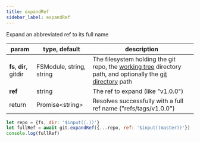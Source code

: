 ```yaml
---
title: expandRef
sidebar_label: expandRef
---
```


Expand an abbreviated ref to its full name

| param                   | type, default            | description                                                                                                                                         |
| ----------------------- | ------------------------ | --------------------------------------------------------------------------------------------------------------------------------------------------- |
| **fs**, **dir**, gitdir | FSModule, string, string | The filesystem holding the git repo, the [working tree](dir-vs-gitdir.md) directory path, and optionally the [git directory](dir-vs-gitdir.md) path |
| **ref**                 | string                   | The ref to expand (like "v1.0.0")                                                                                                                   |
| return                  | Promise\<string\>        | Resolves successfully with a full ref name ("refs/tags/v1.0.0")                                                                                     |

```js live
let repo = {fs, dir: '$input((.))'}
let fullRef = await git.expandRef({...repo, ref: '$input((master))'})
console.log(fullRef)
```